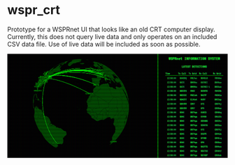 # wspr_crt
Prototype for a WSPRnet UI that looks like an old CRT computer display. Currently, this does not query live data and only operates on an included CSV data file. Use of live data will be included as soon as possible.

![Screenshot](screenshot.png)
